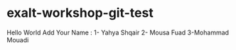 # exalt-workshop-git-test
Hello World
Add Your Name : 
1- Yahya Shqair 
2- Mousa Fuad
3-Mohammad Mouadi